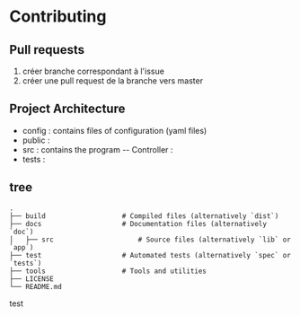# Contributing

## Pull requests

1. créer branche correspondant à l'issue
2. créer une pull request de la branche vers master

## Project Architecture

- config : contains files of configuration (yaml files)
- public : 
- src : contains the program
-- Controller :
- tests :

## tree

    .
    ├── build                   # Compiled files (alternatively `dist`)
    ├── docs                    # Documentation files (alternatively `doc`)
    │   ├── src                     # Source files (alternatively `lib` or `app`)
    ├── test                    # Automated tests (alternatively `spec` or `tests`)
    ├── tools                   # Tools and utilities
    ├── LICENSE
    └── README.md


test
